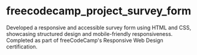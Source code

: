 # freecodecamp_project_survey_form
Developed a responsive and accessible survey form using HTML and CSS, showcasing structured design and mobile-friendly responsiveness. Completed as part of freeCodeCamp's Responsive Web Design certification.
